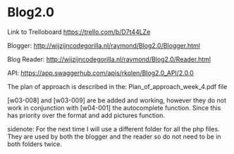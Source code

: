 # Blog2.0
Link to Trelloboard https://trello.com/b/D7t44LZe

Blogger: http://wijzijncodegorilla.nl/raymond/Blog2.0/Blogger.html

Blog Reader: http://wijzijncodegorilla.nl/raymond/Blog2.0/Reader.html

API: https://app.swaggerhub.com/apis/rkolen/Blog2.0_API/2.0.0

The plan of approach is described in the: Plan_of_approach_week_4.pdf file

[w03-008] and [w03-009] are be added and working, however they do not work 
in conjunction with [w04-001] the autocomplete function. Since this has priority over the format and add pictures function.

sidenote: For the next time I will use a different folder for all the php files. 
	  They are used by both the blogger and the reader so do not need to be in both folders twice.

